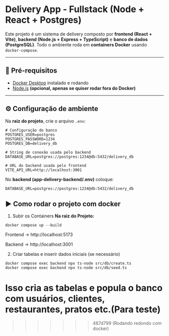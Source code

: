 # Delivery App - Fullstack (Node + React + Postgres)

Este projeto é um sistema de delivery composto por **frontend (React + Vite)**, **backend (Node.js + Express + TypeScript)** e **banco de dados (PostgreSQL)**.
Todo o ambiente roda em **containers Docker** usando `docker-compose`.

---

## 🚀 Pré-requisitos

- [Docker Desktop](https://www.docker.com/products/docker-desktop/) instalado e rodando
- [Node.js](https://nodejs.org/) **(opcional, apenas se quiser rodar fora do Docker)**

---
## ⚙️ Configuração de ambiente

Na **raiz do projeto**, crie o arquivo `.env`:

```env
# Configuração do banco
POSTGRES_USER=postgres
POSTGRES_PASSWORD=1234
POSTGRES_DB=delivery_db

# String de conexão usada pelo backend
DATABASE_URL=postgres://postgres:1234@db:5432/delivery_db

# URL do backend usada pelo frontend
VITE_API_URL=http://localhost:3001
```
No **backend (app-delivery-backend/.env)** coloque:

```env
DATABASE_URL=postgres://postgres:1234@db:5432/delivery_db
```

## ▶️ Como rodar o projeto com docker

1) Subir os Containers
**Na raiz do Projeto:**
```env
docker compose up --build
```
Frontend → http://localhost:5173

Backend → http://localhost:3001

2) Criar tabelas e inserir dados iniciais (se necessário)
```env
docker compose exec backend npx ts-node src/db/create.ts
docker compose exec backend npx ts-node src/db/seed.ts
```
Isso cria as tabelas e popula o banco com usuários, clientes, restaurantes, pratos etc.(Para teste)
=======

>>>>>>> 487d799 (Rodando redondo com docker)
